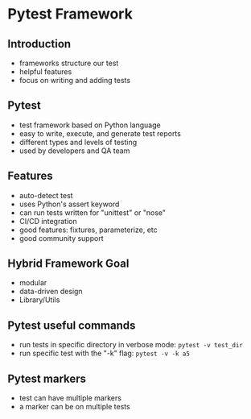# Pytest Framework

## Introduction
- frameworks structure our test
- helpful features
- focus on writing and adding tests

## Pytest
- test framework based on Python language
- easy to write, execute, and generate test reports
- different types and levels of testing
- used by developers and QA team

## Features
- auto-detect test
- uses Python's assert keyword
- can run tests written for "unittest" or "nose"
- CI/CD integration
- good features: fixtures, parameterize, etc
- good community support

## Hybrid Framework Goal
- modular
- data-driven design
- Library/Utils

## Pytest useful commands
- run tests in specific directory in verbose mode: ```pytest -v test_dir```
- run specific test with the "-k" flag: ```pytest -v -k a5```

## Pytest markers
- test can have multiple markers
- a marker can be on multiple tests
